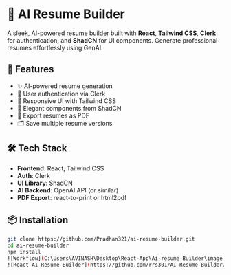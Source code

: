 # 🧠 AI Resume Builder

A sleek, AI-powered resume builder built with **React**, **Tailwind CSS**, **Clerk** for authentication, and **ShadCN** for UI components. Generate professional resumes effortlessly using GenAI.

## 🚀 Features

- ✨ AI-powered resume generation
- 🔐 User authentication via Clerk
- 🎨 Responsive UI with Tailwind CSS
- 🧩 Elegant components from ShadCN
- 📄 Export resumes as PDF
- 🗂️ Save multiple resume versions

## 🛠️ Tech Stack

- **Frontend**: React, Tailwind CSS
- **Auth**: Clerk
- **UI Library**: ShadCN
- **AI Backend**: OpenAI API (or similar)
- **PDF Export**: react-to-print or html2pdf

## 📦 Installation

```bash
git clone https://github.com/Pradhan321/ai-resume-builder.git
cd ai-resume-builder
npm install
![Workflow](C:\Users\AVINASH\Desktop\React-App\Ai-resume-Builder\image.png)
![React AI Resume Builder](https://github.com/rrs301/AI-Resume-Builder/assets/20216436/0a78231c-754e-4f2e-94b0-ae9474cbf613)